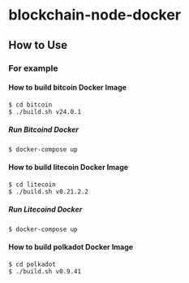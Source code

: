 # blockchain-node-docker

## How to Use

### For example

#### How to build bitcoin Docker Image

```
$ cd bitcoin
$ ./build.sh v24.0.1
```

##### Run Bitcoind Docker

```
$ docker-compose up
```

#### How to build litecoin Docker Image

```
$ cd litecoin
$ ./build.sh v0.21.2.2
```

##### Run Litecoind Docker

```
$ docker-compose up
```

#### How to build polkadot Docker Image

```
$ cd polkadot
$ ./build.sh v0.9.41
```
